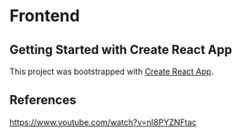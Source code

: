 # Frontend

## Getting Started with Create React App

This project was bootstrapped with [Create React App](https://github.com/facebook/create-react-app).

## References
https://www.youtube.com/watch?v=nI8PYZNFtac